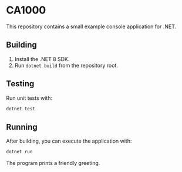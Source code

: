 # CA1000

This repository contains a small example console application for .NET.

## Building

1. Install the .NET 8 SDK.
2. Run `dotnet build` from the repository root.

## Testing

Run unit tests with:

```bash
dotnet test
```

## Running

After building, you can execute the application with:

```bash
dotnet run
```

The program prints a friendly greeting.
